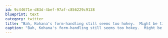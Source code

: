 ```yaml
---
id: 9c44671e-d83d-4bef-97af-c856229c9138
blueprint: text
category: twitter
title: "Bah, Kohana's form-handling still seems too hokey.  Might be time to try Ruby"
caption: "Bah, Kohana's form-handling still seems too hokey.  Might be time to try Ruby"
---
```


